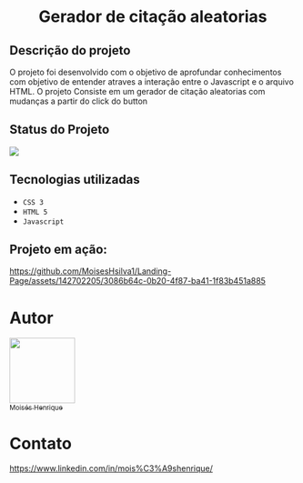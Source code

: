 <h1 align="center">Gerador de citação aleatorias</h1>

<h2>Descrição do projeto</h2>
<p>O projeto foi desenvolvido com o objetivo de aprofundar conhecimentos com objetivo de entender atraves a interação entre o Javascript e o arquivo HTML. O projeto Consiste em um gerador de citação aleatorias com mudanças a partir do click do button</p>

<h2>Status do Projeto</h2>
<p align="left">
<img loading="lazy" src="http://img.shields.io/static/v1?label=STATUS&message=DESENVOLVIDO&color=GREEN&style=for-the-badge"/>
</p>

<h2>Tecnologias utilizadas</h2>

- ``CSS 3``
- ``HTML 5``
- ``Javascript``

<h2>Projeto em ação:</h2>

https://github.com/MoisesHsilva1/Landing-Page/assets/142702205/3086b64c-0b20-4f87-ba41-1f83b451a885


# Autor

 [<img loading="lazy" src="https://github.com/MoisesHsilva1/Projeto-E2E/assets/142702205/b1a9e6e2-60b0-4ce6-ba81-edcddd954366" width=115><br><sub>Moisés Henrique</sub>](https://github.com/MoisesHsilva1) 

 # Contato 

 https://www.linkedin.com/in/mois%C3%A9shenrique/
